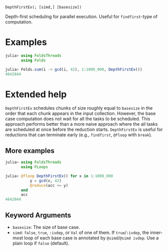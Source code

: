     DepthFirstEx(; [simd,] [basesize])

Depth-first scheduling for parallel execution. Useful for `findfirst`-type of
computation.

# Examples

```julia
julia> using FoldsThreads
       using Folds

julia> Folds.sum(i -> gcd(i, 42), 1:1000_000, DepthFirstEx())
4642844
```

# Extended help

`DepthFirstEx` schedules chunks of size roughly equal to `basesize` in the
order that each chunk appears in the input collection. However, the base case
computation does not wait for all the tasks to be scheduled. This approach
performs better than a more naive approach where the all tasks are scheduled
at once before the reduction starts. `DepthFirstEx` is useful for reductions
that can terminate early (e.g., `findfirst`, `@floop` with `break`).

## More examples

```julia
julia> using FoldsThreads
       using FLoops

julia> @floop DepthFirstEx() for x in 1:1000_000
           y = gcd(x, 42)
           @reduce(acc += y)
       end
       acc
4642844
```

## Keyword Arguments
- `basesize`: The size of base case.
- `simd`: `false`, `true`, `:ivdep`, or `Val` of one of them.  If
  `true`/`:ivdep`, the inner-most loop of each base case is annotated
  by `@simd`/`@simd ivdep`.  Use a plain loop if `false` (default).
